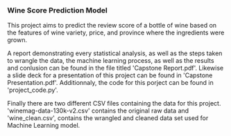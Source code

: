 ### Wine Score Prediction Model

This project aims to predict the review score of a bottle of wine based on the features of wine variety, price, and province where the ingredients were grown.

A report demonstrating every statistical analysis, as well as the steps taken to wrangle the data, the machine learning process, as well as the results and conlusion can be found in the file titled 'Capstone Report.pdf'.  Likewise a slide deck for a presentation of this project can be found in 'Capstone Presentation.pdf'. Additionnaly,  the code for this porject can be found in 'project_code.py'.

Finally there are two different CSV files containing the data for this project. 'winemag-data-130k-v2.csv' contains the original raw data and 'wine_clean.csv', contains the wrangled and cleaned data set used for  Machine Learning model.
